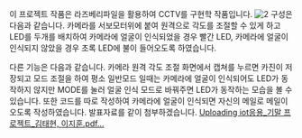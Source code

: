 이 프로젝트 작품은 라즈베리파일을 활용하여 CCTV를 구현학 작품입니다.
![2](https://github.com/user-attachments/assets/904c1364-8aad-48df-a6a4-3dcd65edd901)
구성은 다음과 같습니다. 카메라를 서보모터위에 붙여 원격으로 각도를 조절할 수 있게 하고 LED를 두개를 배치하여 카메라에 얼굴이 인식되었을 경우 빨간 LED,
카메라에 얼굴이 인식되지 않았을 경우 초록 LED에 불이 들어오도록 하였습니다.

다른 기능은 다음과 같습니다. 카메라 원격 각도 조절 화면에서 캡쳐를 누르면 카진이 저장되고 모드 조절을 하여 평소 일반모드 일때는 카메라에 얼굴이 인식되어도 LED가 동작하지 않지만
MODE를 눌러 얼굴 인식 모드로 바꿔주면 LED가 동작하는 모습을 볼 수 있습니다. 또한 코드를 따로 작성하여 카메라에 얼굴이 인식되면 자신의 메일로 메일이 오도록 작성하였습니다. 
발표자료를 같이 첨부하겠습니다.
[Uploading iot응용_기말 프로젝트_김태현, 이지훈.pdf…]()
